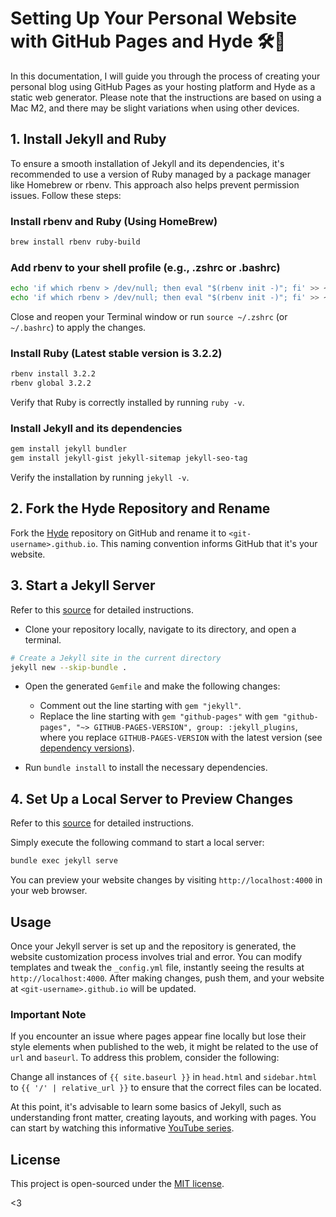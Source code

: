 
# Setting Up Your Personal Website with GitHub Pages and Hyde 🛠️📇

In this documentation, I will guide you through the process of creating your personal blog using GitHub Pages as your hosting platform and Hyde as a static web generator. Please note that the instructions are based on using a Mac M2, and there may be slight variations when using other devices.

## 1. Install Jekyll and Ruby

To ensure a smooth installation of Jekyll and its dependencies, it's recommended to use a version of Ruby managed by a package manager like Homebrew or rbenv. This approach also helps prevent permission issues. Follow these steps:

### Install rbenv and Ruby (Using HomeBrew)

```bash
brew install rbenv ruby-build
```

### Add rbenv to your shell profile (e.g., .zshrc or .bashrc)

```bash
echo 'if which rbenv > /dev/null; then eval "$(rbenv init -)"; fi' >> ~/.zshrc  # For zsh
echo 'if which rbenv > /dev/null; then eval "$(rbenv init -)"; fi' >> ~/.bashrc  # For bash
```

Close and reopen your Terminal window or run `source ~/.zshrc` (or `~/.bashrc`) to apply the changes.

### Install Ruby (Latest stable version is 3.2.2)

```bash
rbenv install 3.2.2
rbenv global 3.2.2
```

Verify that Ruby is correctly installed by running `ruby -v`.

### Install Jekyll and its dependencies

```bash
gem install jekyll bundler
gem install jekyll-gist jekyll-sitemap jekyll-seo-tag
```

Verify the installation by running `jekyll -v`.

## 2. Fork the Hyde Repository and Rename

Fork the [Hyde](https://github.com/poole/hyde) repository on GitHub and rename it to `<git-username>.github.io`. This naming convention informs GitHub that it's your website.

## 3. Start a Jekyll Server

Refer to this [source](https://docs.github.com/es/pages/setting-up-a-github-pages-site-with-jekyll/creating-a-github-pages-site-with-jekyll#creating-your-site) for detailed instructions.

- Clone your repository locally, navigate to its directory, and open a terminal.

```bash
# Create a Jekyll site in the current directory
jekyll new --skip-bundle .
```

- Open the generated `Gemfile` and make the following changes:
  - Comment out the line starting with `gem "jekyll"`.
  - Replace the line starting with `gem "github-pages"` with `gem "github-pages", "~> GITHUB-PAGES-VERSION", group: :jekyll_plugins`, where you replace `GITHUB-PAGES-VERSION` with the latest version (see [dependency versions](https://pages.github.com/versions/)).

- Run `bundle install` to install the necessary dependencies.

## 4. Set Up a Local Server to Preview Changes

Refer to this [source](https://docs.github.com/es/pages/setting-up-a-github-pages-site-with-jekyll/testing-your-github-pages-site-locally-with-jekyll) for detailed instructions.

Simply execute the following command to start a local server:

```bash
bundle exec jekyll serve
```

You can preview your website changes by visiting `http://localhost:4000` in your web browser.

## Usage

Once your Jekyll server is set up and the repository is generated, the website customization process involves trial and error. You can modify templates and tweak the `_config.yml` file, instantly seeing the results at `http://localhost:4000`. After making changes, push them, and your website at `<git-username>.github.io` will be updated.

### Important Note

If you encounter an issue where pages appear fine locally but lose their style elements when published to the web, it might be related to the use of `url` and `baseurl`. To address this problem, consider the following:

Change all instances of `{{ site.baseurl }}` in `head.html` and `sidebar.html` to `{{ '/' | relative_url }}` to ensure that the correct files can be located.

At this point, it's advisable to learn some basics of Jekyll, such as understanding front matter, creating layouts, and working with pages. You can start by watching this informative [YouTube series](https://www.youtube.com/watch?v=wCOInE7-E0I&list=PLr5uaPu5L7xIg2GqO7HE0Tf-BCCkAf7-I).

## License

This project is open-sourced under the [MIT license](LICENSE.md).

<3
